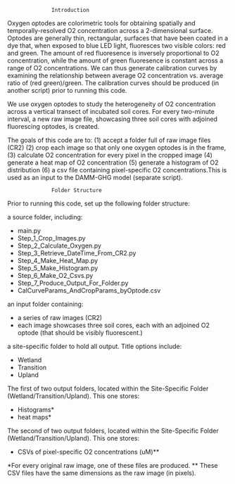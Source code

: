                   Introduction

Oxygen optodes are colorimetric tools for obtaining spatially and temporally-resolved 
O2 concentration across a 2-dimensional surface. Optodes are generally thin, rectangular, surfaces that have been coated in a dye that, when exposed to blue LED light, fluoresces two visible colors: red and green. The amount of red fluoresence is inversely proportional to O2 concentration, while the amount of green fluoresence is constant 
across a range of O2 concentrations. We can thus generate calibration curves by examining the relationship between average O2 concentration vs. average ratio of (red green)/green. The calibration curves should be produced (in another script) prior to running this code. 

We use oxygen optodes to study the heterogeneity of O2 concentration across a vertical transect of incubated soil cores. For every two-minute interval, a new raw image file, showcasing three soil cores with adjoined fluorescing optodes, is created.

The goals of this code are to:
(1)	accept a folder full of raw image files (CR2)
(2)	crop each image so that only one oxygen optodes is in the frame,  
(3)	 calculate O2 concentration for every pixel in the cropped image
(4)	generate a heat map of O2 concentration 
(5)	generate a histogram of O2 distribution
(6)	 a csv file containing pixel-specific O2 concentrations.This is used as an input to the DAMM-GHG model (separate script). 

                  Folder Structure

Prior to running this code, set up the following folder structure: 

a source folder, including: 
- main.py
- Step_1_Crop_Images.py
- Step_2_Calculate_Oxygen.py
- Step_3_Retrieve_DateTime_From_CR2.py
- Step_4_Make_Heat_Map.py
- Step_5_Make_Histogram.py
- Step_6_Make_O2_Csvs.py
- Step_7_Produce_Output_For_Folder.py
- CalCurveParams_AndCropParams_byOptode.csv

an input folder containing:
- a series of raw images (CR2)
- each image showcases three soil cores, each with an adjoined O2 optode (that should be visibly fluorescent.)

a site-specific folder to hold all output. Title options include:
- Wetland
- Transition
- Upland

The first of two output folders, located within the Site-Specific Folder (Wetland/Transition/Upland). This one stores:
- Histograms*
- heat maps*

The second of two output folders, located within the Site-Specific Folder (Wetland/Transition/Upland). This one stores:
- CSVs of pixel-specific O2 concentrations (uM)**

*For every original raw image, one of these files are produced.
** These CSV files have the same dimensions as the raw image (in pixels). 

